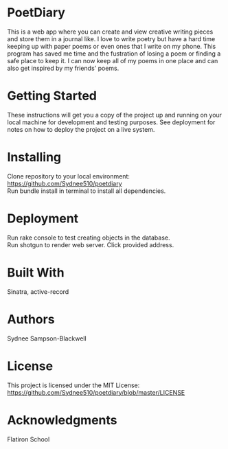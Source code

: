 # PoetDiary
This is a web app where you can create and view creative writing pieces and store them in a journal like. I love to write poetry but have a hard time keeping up with paper poems or even ones that I write on my phone. This program has saved me time and the fustration of losing a poem or finding a safe place to keep it. I can now keep all of my poems in one place and can also get inspired by my friends' poems.
# Getting Started
These instructions will get you a copy of the project up and running on your local machine for development and testing purposes. See deployment for notes on how to deploy the project on a live system.
# Installing
Clone repository to your local environment:
<br>
https://github.com/Sydnee510/poetdiary
<br>
Run bundle install in terminal to install all dependencies.
# Deployment
Run rake console to test creating objects in the database.
<br>
Run shotgun to render web server. Click provided address.
# Built With
Sinatra, active-record
# Authors
Sydnee Sampson-Blackwell
# License
This project is licensed under the MIT License:
https://github.com/Sydnee510/poetdiary/blob/master/LICENSE 
# Acknowledgments
Flatiron School


